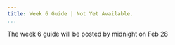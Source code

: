 ```yaml
---
title: Week 6 Guide | Not Yet Available.
...
```


The week 6 guide will be posted by midnight on Feb 28

